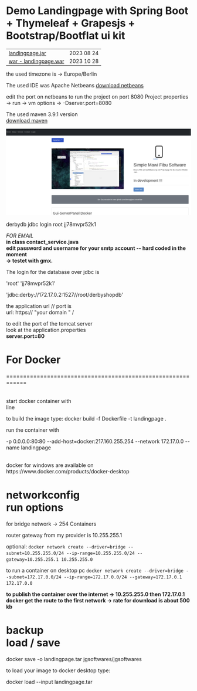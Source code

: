 # Demo Landingpage with Spring Boot + Thymeleaf + Grapesjs + Bootstrap/Bootflat ui kit



|  |  |  
|--|--|  
| [landingpage.jar](http://demogitjava.ddns.net:8000/landingpage.jar) |  2023 08 24|  
 [war - landingpage.war](http://demogitjava.ddns.net:8000/native-landingpage.war) |  2023 10 28|  



the used timezone is -> Europe/Berlin

The used IDE was Apache Netbeans 
[download netbeans](https://netbeans.apache.org/download/index.html)

edit the port on netbeans to run the project on port 8080
Project properties -> run -> vm options -> -Dserver.port=8080



The used maven 3.9.1 version  
[download maven](https://maven.apache.org/download.cgi)

![enter image description here](https://raw.githubusercontent.com/demogitjava/demodatabase/master/landingapge.png)




derbydb 
jdbc login 
root
jj78mvpr52k1



*FOR EMAIL*  
**in class contact_service.java  
edit password and username for your smtp account -- hard coded in the moment  
-> testet with gmx.**



The login for the database over jdbc is

'root'
'jj78mvpr52k1'

'jdbc:derby://172.17.0.2:1527//root/derbyshopdb'


the application url // port is  
url: https:// "your domain " /

to edit the port of the tomcat server  
look at the application.properties  
**server.port=80**



# For Docker
============================================================  
<br/>  
start docker container with   
line   


to build the image type:
docker build -f Dockerfile -t landingpage .

run the container with 

-p 0.0.0.0:80:80 --add-host=docker:217.160.255.254 --network 172.17.0.0 --name landingpage 



<br/>  
docker for windows are available on https://www.docker.com/products/docker-desktop  


networkconfig  
run options  
============================================================

for bridge network -> 254 Containers

router gateway from my provider is 10.255.255.1

optional:
`docker network create --driver=bridge --subnet=10.255.255.0/24 --ip-range=10.255.255.0/24 --gateway=10.255.255.1 10.255.255.0`


to run a container on desktop pc
`docker network create --driver=bridge --subnet=172.17.0.0/24 --ip-range=172.17.0.0/24 --gateway=172.17.0.1 172.17.0.0`

**to publish the container over the internet
-> 10.255.255.0
then 172.17.0.1
docker get the route to the first network -> rate for download is about 500 kb**



backup  
load / save  
============================================================

docker save -o landingpage.tar jgsoftwares/jgsoftwares

to load your image to docker desktop type:


docker load --input landingpage.tar

